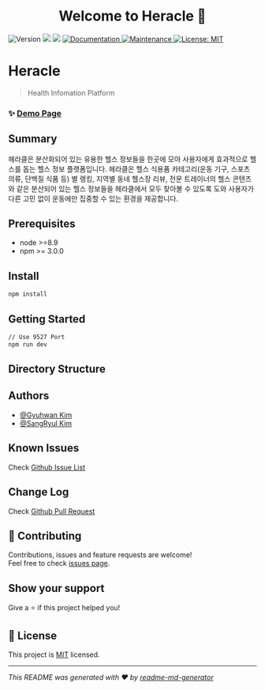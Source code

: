 <h1 align="center">Welcome to Heracle 👋</h1>
<p>
  <img alt="Version" src="https://img.shields.io/badge/version-v1.0.0-blue.svg?cacheSeconds=2592000" />
  <img src="https://img.shields.io/badge/node-%3E%3D8.9-blue.svg" />
  <img src="https://img.shields.io/badge/npm-%3E%3D%203.0.0-blue.svg" />
  <a href="https://github.com/urpx/heracle" target="_blank">
    <img alt="Documentation" src="https://img.shields.io/badge/documentation-yes-brightgreen.svg" />
  </a>
  <a href="https://github.com/PanJiaChen/vue-element-admin/graphs/commit-activity" target="_blank">
    <img alt="Maintenance" src="https://img.shields.io/badge/Maintained%3F-yes-green.svg" />
  </a>
  <a href="https://github.com/PanJiaChen/vue-element-admin/blob/master/LICENSE" target="_blank">
    <img alt="License: MIT" src="https://img.shields.io/github/license/urpx/heracle" />
  </a>
</p>

# Heracle

> Health Infomation Platform

### ✨ [Demo Page](https://heracle.netlify.com/)

## Summary

헤라클은 분산화되어 있는 유용한 헬스 정보들을 한곳에 모아 사용자에게 효과적으로 헬스를 돕는 헬스 정보 플랫폼입니다. 헤라클은 헬스 식용품 카테고리(운동 기구, 스포츠 의류, 단백질 식품 등) 별 랭킹, 지역별 동네 헬스장 리뷰, 전문 트레이너의 헬스 콘텐츠와 같은 분산되어 있는 헬스 정보들을 헤라클에서 모두 찾아볼 수 있도록 도와 사용자가 다른 고민 없이 운동에만 집중할 수 있는 환경을 제공합니다.

## Prerequisites

- node >=8.9
- npm >= 3.0.0

## Install

```sh
npm install
```

## Getting Started

```sh
// Use 9527 Port
npm run dev
```

## Directory Structure

## Authors

- [@Gyuhwan Kim](https://github.com/gghcode)
- [@SangRyul Kim](https://github.com/SangRyul)

## Known Issues

Check [Github Issue List](https://github.com/urpx/heracle/issues)

## Change Log

Check [Github Pull Request](https://github.com/urpx/heracle/pulls?q=is%3Apr+is%3Aclosed)

## 🤝 Contributing

Contributions, issues and feature requests are welcome!<br />Feel free to check [issues page](https://github.com/PanJiaChen/vue-element-admin/issues).

## Show your support

Give a ⭐️ if this project helped you!

## 📝 License

This project is [MIT](https://github.com/urpx/heracle/blob/master/LICENSE) licensed.

---

_This README was generated with ❤️ by [readme-md-generator](https://github.com/kefranabg/readme-md-generator)_
